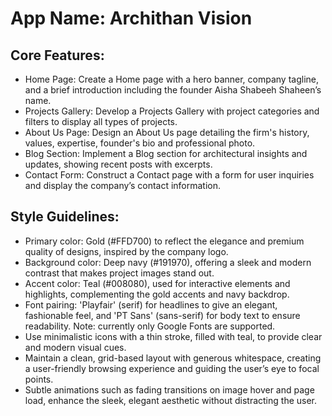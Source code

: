 # **App Name**: Archithan Vision

## Core Features:

- Home Page: Create a Home page with a hero banner, company tagline, and a brief introduction including the founder Aisha Shabeeh Shaheen’s name.
- Projects Gallery: Develop a Projects Gallery with project categories and filters to display all types of projects.
- About Us Page: Design an About Us page detailing the firm's history, values, expertise, founder's bio and professional photo.
- Blog Section: Implement a Blog section for architectural insights and updates, showing recent posts with excerpts.
- Contact Form: Construct a Contact page with a form for user inquiries and display the company’s contact information.

## Style Guidelines:

- Primary color: Gold (#FFD700) to reflect the elegance and premium quality of designs, inspired by the company logo.
- Background color: Deep navy (#191970), offering a sleek and modern contrast that makes project images stand out.
- Accent color: Teal (#008080), used for interactive elements and highlights, complementing the gold accents and navy backdrop.
- Font pairing: 'Playfair' (serif) for headlines to give an elegant, fashionable feel, and 'PT Sans' (sans-serif) for body text to ensure readability. Note: currently only Google Fonts are supported.
- Use minimalistic icons with a thin stroke, filled with teal, to provide clear and modern visual cues.
- Maintain a clean, grid-based layout with generous whitespace, creating a user-friendly browsing experience and guiding the user’s eye to focal points.
- Subtle animations such as fading transitions on image hover and page load, enhance the sleek, elegant aesthetic without distracting the user.